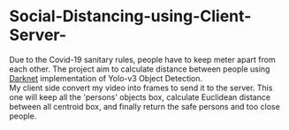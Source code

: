 # Social-Distancing-using-Client-Server-

Due to the Covid-19 sanitary rules, people have to keep meter apart from each other.
The project aim to calculate distance between people using [Darknet](https://pjreddie.com/darknet/yolo/ "Named link title") implementation of Yolo-v3 Object Detection.  
  My client side convert my video into frames to send it to the server. This one will keep all the 'persons' objects box, calculate Euclidean distance between all centroid box, and finally return the safe persons and too close people.
  
